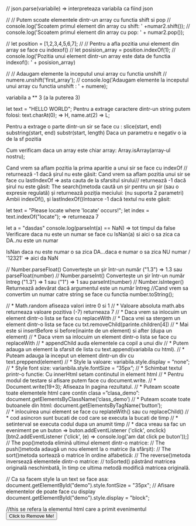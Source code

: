 
// json.parse(variabile) => interpreteaza variabila ca fiind json

// // Putem scoate elementele dintr-un array cu functia shift si pop
// console.log('Scoatem primul element din array cu shift: ' +numar2.shift());
// console.log('Scoatem primul element din array cu pop: ' + numar2.pop());

// let position = [1,2,3,4,5,6,7];
// // Pentru a afla pozitia unui element din array se face cu indexof()
// let posision_array = position.indexOf(1);
// console.log('Pozitia unui element dintr-un array este data de functia indexof(): ' + posision_array)

// // Adaugam elemente la inceputul unui array cu functia unshift
// numere.unshift('first_array');
// console.log('Adaugam elemente la inceputul unui array cu functia unshift : ' + numere);

variabila a ** 3 (a la puterea 3)

let text = "HELLO WORLD";
Pentru a extrage caractere dintr-un string putem folosi: text.charAt(0); => H, name.at(2) => L;

Pentru a extrage o parte dintr-un sir se face cu :
    slice(start, end)
    substring(start, end)
    substr(start, length)
Daca un parametru e negativ o ia de la sf pozitia


Cum verificam daca un array este chiar array: Array.isArray(array-ul nostru);

Cand vrem sa aflam pozitia la prima aparitie a unui sir se face cu indexOf // returnează -1 dacă șirul nu este găsit: 
Cand vrem sa aflam pozitia unui sir se face cu lastIndexOf  =>  asta cauta de la sfarsitul sirului// returnează -1 dacă șirul nu este găsit: 
The search()metoda caută un șir pentru un șir (sau o expresie regulată) și returnează poziția meciului: (nu suporta 2 parametri)
Ambii indexOf(), și lastIndexOf()întoarce -1 dacă textul nu este găsit: 

let text = "Please locate where 'locate' occurs!";
let index = text.indexOf("locate"); => returneaza 7


let a = "dasdas"
console.log(parseInt(a) == NaN) => tot timpul da false
Verificare daca nu este un numar se face cu IsNan(a) si aici o sa zica ca DA..nu este un numar

IsNan daca nu este numar o sa zica DA...daca e numar o sa zica NU 
numar / '12321' =>  aici da NaN


// Number.parseFloat() 	Convertește un șir într-un număr ("1.3") => 1.3  sau parseFloat(number)
// Number.parseInt() 	Convertește un șir într-un număr întreg ("1.3") => 1 sau ("1") => 1 sau parseInt(number)
// Number.isInteger() 	Returnează adevărat dacă argumentul este un număr întreg 
//Cand vrem sa convertim un numar catre string se face cu functia number.toString();

// * Math.random afiseaza valori intre 0 si 1
// * Valoare absoluta math.abs returneaza valoare pozitiva (-7) returneaza 7
// * Daca vrem sa inlocuim un element dintr-o lista se face cu replaceWith
// * Daca vrei sa stergem un element dintr-o lista se face cu txt.removeChild(parinte.children[4])
// * Mai este si insertBefore si before(inainte de un element) si after (dupa un element)
// * Daca vrem sa inlocuim un element dintr-o lista se face cu replaceWith
// * appendChild auda elementele ca copil a unui div
// * Putem adauga un element la sfarsit de lista cu text.append(variabila cu html).
// * Puteam adauga la inceput un element dintr-un div cu text.preppend(element)
// * Style la valoare: variabila.style.display = “none”;
// * Style font size: varianbila.style.fontSize = “35px”;
// * Schimbat textul printr-o functie: Cu innerHtml setam continutul in element html
// * Pentru modul de testare si afisare putem face cu document.write.
// * Document.write(19+3); Afiseaza In pagina rezultatul.
// * Puteam scoate toate elementele html care contin clasa =”clasa_demo”: document.getElementsByClassName(‘class_demo’)	
// * Puteam scoate toate butoanele din html: document.getElementsByTagName(‘button’);	
// * inlocuirea unui element se face cu replateWith() sau cu replaceChild()
// * cod asincron sunt bucati de cod care se executa la bucati de timp
// * setinterval se executa codul dupa un anumit timp
// * daca vreau sa fac un eveniment pe un buton => buton.addEventListener ('click', onclick) [btn2.addEventListener ('click', (e) => console.log('am dat click pe buton'));]
// The pop()metoda elimină ultimul element dintr-o matrice: 
// The push()metoda adaugă un nou element la o matrice (la sfârșit): 
// The sort()metoda sortează o matrice în ordine alfabetică: 
// The reverse()metoda inversează elementele dintr-o matrice:
// toSorted() păstrând matricea originală neschimbată, în timp ce ultima metodă modifică matricea originală. 


// Ca sa facem style la un text se face asa:
document.getElementById("demo").style.fontSize = "35px"; 
// Afisare elementelor de poate face cu display
document.getElementById("demo").style.display = "block"; 





//this se refera la elementul html care a primit evenimentul
<button onclick="this.style.display='none'">
Click to Remove Me!
</button> 

